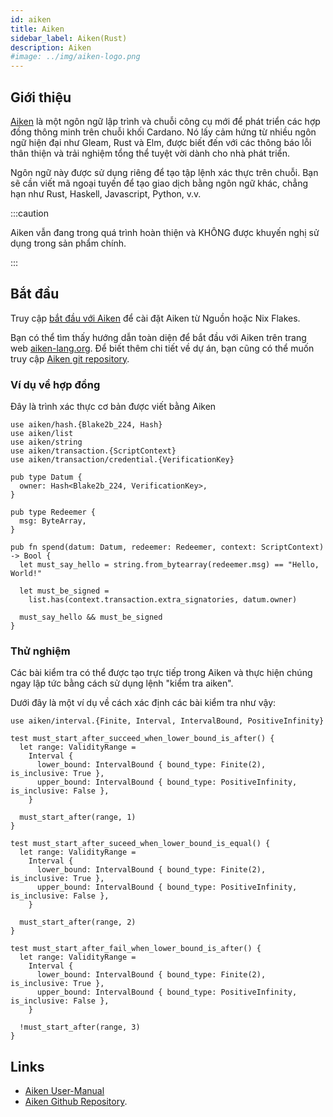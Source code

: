 ```yaml
---
id: aiken
title: Aiken
sidebar_label: Aiken(Rust)
description: Aiken
#image: ../img/aiken-logo.png
--- 
```


## Giới thiệu

[Aiken](https://github.com/aiken-lang/aiken) là một ngôn ngữ lập trình và chuỗi công cụ mới để phát triển các hợp đồng thông minh trên chuỗi khối Cardano. Nó lấy cảm hứng từ nhiều ngôn ngữ hiện đại như Gleam, Rust và Elm, được biết đến với các thông báo lỗi thân thiện và trải nghiệm tổng thể tuyệt vời dành cho nhà phát triển.

Ngôn ngữ này được sử dụng riêng để tạo tập lệnh xác thực trên chuỗi. Bạn sẽ cần viết mã ngoại tuyến để tạo giao dịch bằng ngôn ngữ khác, chẳng hạn như Rust, Haskell, Javascript, Python, v.v.

:::caution

Aiken vẫn đang trong quá trình hoàn thiện và KHÔNG được khuyến nghị sử dụng trong sản phẩm chính.

:::

## Bắt đầu

Truy cập [bắt đầu với Aiken](https://developers.cardano.org/docs/get-started/aiken) để cài đặt Aiken từ Nguồn hoặc Nix Flakes.

Bạn có thể tìm thấy hướng dẫn toàn diện để bắt đầu với Aiken trên trang web [aiken-lang.org](https://aiken-lang.org). Để biết thêm chi tiết về dự án, bạn cũng có thể muốn truy cập  [Aiken git repository](https://github.com/aiken-lang/aiken).


### Ví dụ về hợp đồng

Đây là trình xác thực cơ bản được viết bằng Aiken

```aiken
use aiken/hash.{Blake2b_224, Hash}
use aiken/list
use aiken/string
use aiken/transaction.{ScriptContext}
use aiken/transaction/credential.{VerificationKey}
 
pub type Datum {
  owner: Hash<Blake2b_224, VerificationKey>,
}
 
pub type Redeemer {
  msg: ByteArray,
}
 
pub fn spend(datum: Datum, redeemer: Redeemer, context: ScriptContext) -> Bool {
  let must_say_hello = string.from_bytearray(redeemer.msg) == "Hello, World!"
 
  let must_be_signed =
    list.has(context.transaction.extra_signatories, datum.owner)
 
  must_say_hello && must_be_signed
}
```

### Thử nghiệm

Các bài kiểm tra có thể được tạo trực tiếp trong Aiken và thực hiện chúng ngay lập tức bằng cách sử dụng lệnh "kiểm tra aiken".

Dưới đây là một ví dụ về cách xác định các bài kiểm tra như vậy:


```aiken
use aiken/interval.{Finite, Interval, IntervalBound, PositiveInfinity}
 
test must_start_after_succeed_when_lower_bound_is_after() {
  let range: ValidityRange =
    Interval {
      lower_bound: IntervalBound { bound_type: Finite(2), is_inclusive: True },
      upper_bound: IntervalBound { bound_type: PositiveInfinity, is_inclusive: False },
    }
 
  must_start_after(range, 1)
}
 
test must_start_after_suceed_when_lower_bound_is_equal() {
  let range: ValidityRange =
    Interval {
      lower_bound: IntervalBound { bound_type: Finite(2), is_inclusive: True },
      upper_bound: IntervalBound { bound_type: PositiveInfinity, is_inclusive: False },
    }
 
  must_start_after(range, 2)
}
 
test must_start_after_fail_when_lower_bound_is_after() {
  let range: ValidityRange =
    Interval {
      lower_bound: IntervalBound { bound_type: Finite(2), is_inclusive: True },
      upper_bound: IntervalBound { bound_type: PositiveInfinity, is_inclusive: False },
    }
 
  !must_start_after(range, 3)
}
```


## Links
- [Aiken User-Manual](https://aiken-lang.org/)
- [Aiken Github Repository](https://github.com/aiken-lang/aiken).

